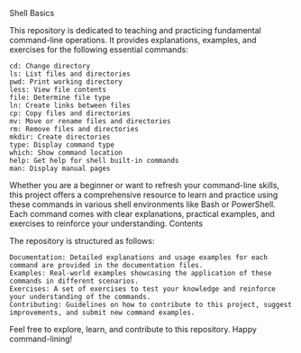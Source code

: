 Shell Basics

This repository is dedicated to teaching and practicing fundamental command-line operations. It provides explanations, examples, and exercises for the following essential commands:

    cd: Change directory
    ls: List files and directories
    pwd: Print working directory
    less: View file contents
    file: Determine file type
    ln: Create links between files
    cp: Copy files and directories
    mv: Move or rename files and directories
    rm: Remove files and directories
    mkdir: Create directories
    type: Display command type
    which: Show command location
    help: Get help for shell built-in commands
    man: Display manual pages

Whether you are a beginner or want to refresh your command-line skills, this project offers a comprehensive resource to learn and practice using these commands in various shell environments like Bash or PowerShell. Each command comes with clear explanations, practical examples, and exercises to reinforce your understanding.
Contents

The repository is structured as follows:

    Documentation: Detailed explanations and usage examples for each command are provided in the documentation files.
    Examples: Real-world examples showcasing the application of these commands in different scenarios.
    Exercises: A set of exercises to test your knowledge and reinforce your understanding of the commands.
    Contributing: Guidelines on how to contribute to this project, suggest improvements, and submit new command examples.

Feel free to explore, learn, and contribute to this repository. Happy command-lining!
